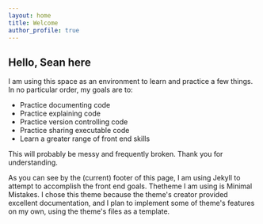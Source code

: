 ```yaml
---
layout: home
title: Welcome
author_profile: true
---
```


## Hello, Sean here

I am using this space as an environment to learn and practice a few things. In no particular order, my goals are to:

- Practice documenting code
- Practice explaining code
- Practice version controlling code
- Practice sharing executable code
- Learn a greater range of front end skills

This will probably be messy and frequently broken. Thank you for understanding.

As you can see by the (current) footer of this page, I am using Jekyll to attempt to accomplish the front end goals. Thetheme I am using is Minimal Mistakes. I chose this theme because the theme's creator provided excellent documentation, and I plan to implement some of theme's features on my own, using the theme's files as a template. 

